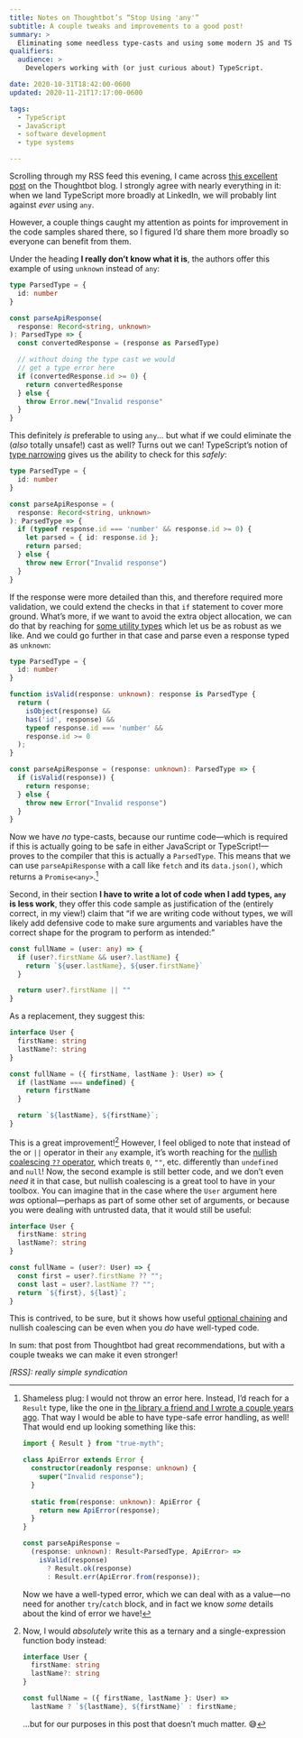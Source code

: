 ```yaml
---
title: Notes on Thoughtbot’s “Stop Using 'any'”
subtitle: A couple tweaks and improvements to a good post!
summary: >
  Eliminating some needless type-casts and using some modern JS and TS idioms to improve on the code from a good post from Thoughtbot about TypeScript’s `any` type.
qualifiers:
  audience: >
    Developers working with (or just curious about) TypeScript.

date: 2020-10-31T18:42:00-0600
updated: 2020-11-21T17:17:00-0600

tags:
  - TypeScript
  - JavaScript
  - software development
  - type systems

---
```


Scrolling through my RSS feed this evening, I came across [this excellent post](https://thoughtbot.com/blog/typescript-stop-using-any-there-s-a-type-for-that) on the Thoughtbot blog. I strongly agree with nearly everything in it: when we land TypeScript more broadly at LinkedIn, we will probably lint against *ever* using `any`.

However, a couple things caught my attention as points for improvement in the code samples shared there, so I figured I’d share them more broadly so everyone can benefit from them.

Under the heading **I really don’t know what it is**, the authors offer this example of using `unknown` instead of `any`:

```ts
type ParsedType = {
  id: number
}

const parseApiResponse(
  response: Record<string, unknown>
): ParsedType => {
  const convertedResponse = (response as ParsedType)

  // without doing the type cast we would
  // get a type error here
  if (convertedResponse.id >= 0) {
    return convertedResponse
  } else {
    throw Error.new("Invalid response"
  }
}
```

This definitely *is* preferable to using `any`… but what if we could eliminate the (*also* totally unsafe!) cast as well? Turns out we can! TypeScript’s notion of [type narrowing](https://www.typescriptlang.org/docs/handbook/2/narrowing.html) gives us the ability to check for this *safely*:

```ts
type ParsedType = {
  id: number
}

const parseApiResponse = (
  response: Record<string, unknown>
): ParsedType => {
  if (typeof response.id === 'number' && response.id >= 0) {
    let parsed = { id: response.id };
    return parsed;
  } else {
    throw new Error("Invalid response")
  }
}
```

If the response were more detailed than this, and therefore required more validation, we could extend the checks in that `if` statement to cover more ground. What’s more, if we want to avoid the extra object allocation, we can do that by reaching for [some utility types](https://v5.chriskrycho.com/journal/writing-robust-typescript-libraries/) which let us be as robust as we like. And we could go further in that case and parse even a response typed as `unknown`:

```ts
type ParsedType = {
  id: number
}

function isValid(response: unknown): response is ParsedType {
  return (
    isObject(response) &&
    has('id', response) &&
    typeof response.id === 'number' &&
    response.id >= 0
  );
}

const parseApiResponse = (response: unknown): ParsedType => {
  if (isValid(response)) {
    return response;
  } else {
    throw new Error("Invalid response")
  }
}
```

Now we have *no* type-casts, because our runtime code—which is required if this is actually going to be safe in either JavaScript or TypeScript!—proves to the compiler that this is actually a `ParsedType`. This means that we can use `parseApiResponse` with a call like `fetch` and its `data.json()`, which returns a `Promise<any>`.[^1]

Second, in their section **I have to write a lot of code when I add types, `any` is less work**, they offer this code sample as justification of the (entirely correct, in my view!) claim that “if we are writing code without types, we will likely add defensive code to make sure arguments and variables have the correct shape for the program to perform as intended:”

```ts
const fullName = (user: any) => {
  if (user?.firstName && user?.lastName) {
    return `${user.lastName}, ${user.firstName}`
  }

  return user?.firstName || ""
}
```

As a replacement, they suggest this:

```ts
interface User {
  firstName: string
  lastName?: string
}

const fullName = ({ firstName, lastName }: User) => {
  if (lastName === undefined) {
    return firstName
  }

  return `${lastName}, ${firstName}`;
}
```

This is a great improvement![^2] However, I feel obliged to note that instead of the or `||` operator in their `any` example, it’s worth reaching for the [nullish coalescing `??` operator][nc], which treats `0`, `""`, etc. differently than `undefined` and `null`! Now, the second example is still better code, and we don’t even *need* it in that case, but nullish coalescing is a great tool to have in your toolbox. You can imagine that in the case where the `User` argument here *was* optional—perhaps as part of some other set of arguments, or because you were dealing with untrusted data, that it would still be useful:

```ts
interface User {
  firstName: string
  lastName?: string
}

const fullName = (user?: User) => {
  const first = user?.firstName ?? "";
  const last = user?.lastName ?? "";
  return `${first}, ${last}`;
}
```

This is contrived, to be sure, but it shows how useful [optional chaining][oc] and nullish coalescing can be even when you *do* have well-typed code.

In sum: that post from Thoughtbot had great recommendations, but with a couple tweaks we can make it even stronger!

[nc]: http://developer.mozilla.org/en-US/docs/Web/JavaScript/Reference/Operators/Nullish_Coalescing_Operator
[oc]: http://developer.mozilla.org/en-US/docs/Web/JavaScript/Reference/Operators/Optional_chaining

*[RSS]: really simple syndication*

[^1]: Shameless plug: I would not throw an error here. Instead, I’d reach for a `Result` type, like the one in [the library a friend and I wrote a couple years ago](https://github.com/true-myth/true-myth "True Myth"). That way I would be able to have type-safe error handling, as well! That would end up looking something like this:

    ```ts
    import { Result } from "true-myth";

    class ApiError extends Error {
      constructor(readonly response: unknown) {
        super("Invalid response");
      }
      
      static from(response: unknown): ApiError {
        return new ApiError(response);
      }
    }

    const parseApiResponse =
      (response: unknown): Result<ParsedType, ApiError> =>
        isValid(response)
          ? Result.ok(response)
          : Result.err(ApiError.from(response));
    ```
    
    Now we have a well-typed error, which we can deal with as a value—no need for another `try`/`catch` block, and in fact we know *some* details about the kind of error we have!

[^2]: Now, I would *absolutely* write this as a ternary and a single-expression function body instead:

    ```ts
    interface User {
      firstName: string
      lastName?: string
    }

    const fullName = ({ firstName, lastName }: User) =>
      lastName ? `${lastName}, ${firstName}` : firstName;
    ```

    …but for our purposes in this post that doesn’t much matter. 😅
